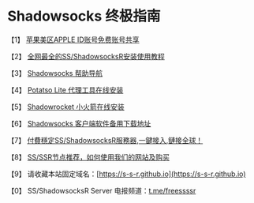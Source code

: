 # Shadowsocks 终极指南

【1】 [苹果美区APPLE ID账号免费账号共享](https://shadowsocks-help.github.io/Shadowsocks/appleid.html)

【2】 [全网最全的SS/ShadowsocksR安装使用教程](https://shadowsocks-help.github.io/Shadowsocks/)

【3】 [Shadowsocks 帮助导航](https://shadowsocks-help.github.io/)

【4】 [Potatso Lite 代理工具在线安装](https://shadowsocks-help.github.io/Potatso-Lite)

【5】 [Shadowrocket 小火箭在线安装](https://shadowsocks-help.github.io/ios)

【6】 [Shadowsocks 客户端软件备用下载地址](https://shadowsocks-help.github.io/Shadowsocks/download.html)

【7】 [付費穩定SS/ShadowsocksR服務器,一鍵接入,鏈接全球！](https://s-s-r.github.io)

【8】 [SS/SSR节点推荐，如何使用我们的网站及购买](wiki.md)

【9】 请收藏本站固定域名：[https://s-s-r.github.io](https://s-s-r.github.io)

【0】 SS/ShadowsocksR Server 电报频道：[t.me/freessssr](https://t.me/freessssr)
